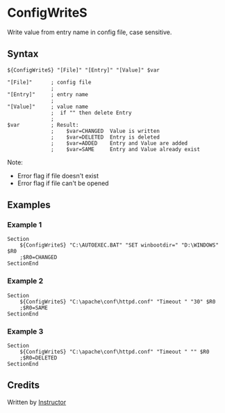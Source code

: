 # ConfigWriteS

Write value from entry name in config file, case sensitive.

## Syntax

	${ConfigWriteS} "[File]" "[Entry]" "[Value]" $var

	"[File]"      ; config file
	              ;
	"[Entry]"     ; entry name
	              ;
	"[Value]"     ; value name
	              ;  if "" then delete Entry
	              ;
	$var          ; Result:
	              ;    $var=CHANGED  Value is written
	              ;    $var=DELETED  Entry is deleted
	              ;    $var=ADDED    Entry and Value are added
	              ;    $var=SAME     Entry and Value already exist

Note:

- Error flag if file doesn't exist 
- Error flag if file can't be opened

## Examples

### Example 1

	Section
		${ConfigWriteS} "C:\AUTOEXEC.BAT" "SET winbootdir=" "D:\WINDOWS" $R0
		;$R0=CHANGED
	SectionEnd

### Example 2

	Section
		${ConfigWriteS} "C:\apache\conf\httpd.conf" "Timeout " "30" $R0
		;$R0=SAME
	SectionEnd

### Example 3

	Section
		${ConfigWriteS} "C:\apache\conf\httpd.conf" "Timeout " "" $R0
		;$R0=DELETED
	SectionEnd

## Credits

Written by [Instructor][1]

[1]: http://nsis.sourceforge.net/User:Instructor